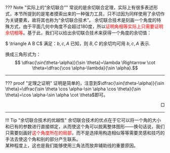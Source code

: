 ??? Note "实际上的“余切联合”"
    常说的是余切联合定理，实际上有很多表述形式，本节所提到的是笔者摸索出来的一种强力工具，只不过因为同样使用了余切作为关键要素，故将其也称为“余切联合技术”。
余切联合技术是刻画一个角度的特殊方式，由于平面几何中角度不会超过180度，所以<span style="color:red;">证明角相等实际上只需要证明余切相等</span>。基于此，我们可以给出余切联合技术来获得一个角度的余切值：  

$ \triangle A B C$ 满足：$b,c,A$ 已知，则 $B,C$ 的余切均可用 $b,c,A$ 表示.  

换成三角形式为：$$ \dfrac{\sin(\theta-\alpha)}{\sin \theta}=\lambda \Rightarrow \cot \theta=\dfrac{\cos \alpha-\lambda}{\sin \alpha}.$$

---

??? proof "定理之证明"
    证明是简单的，注意到$\dfrac{\sin(\theta-\alpha)}{\sin \theta}=\dfrac{\sin \theta \cos \alpha-\sin \alpha \cos \theta}{\sin \theta}=\cos \alpha-\sin \alpha \cot \theta$即可。<div style="text-align: right">$\Box$</div>

---

!!! Tip "余切联合技术的优越性"
    余切联合技术的优点在于它可以将一个角的大小和已有的参数进行直接绑定，从而使这个角可以脱离整体图形——换句话说，我们只需要刻画好<span style="color:red;">这个角度所在的局部</span>，而不是选择用构造相似等等需要灵感和技巧的手法去使这个角和别的部分产生联系。  
    某种程度上，这也是我们能够使用三角法而放弃辅助线的重要原因。
